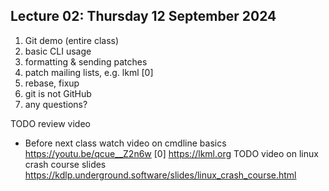 ## Lecture 02: Thursday 12 September 2024

1. Git demo (entire class)
  1. basic CLI usage
  1. formatting & sending patches
  1. patch mailing lists, e.g. lkml [0]
  1. rebase, fixup
  1. git is not GitHub
  1. any questions?

TODO review video
* Before next class watch video on cmdline basics <https://youtu.be/qcue__Z2n6w>
[0] <https://lkml.org>
TODO video on linux crash course slides <https://kdlp.underground.software/slides/linux_crash_course.html>
